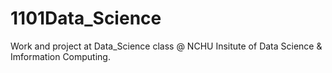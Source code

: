 # 1101Data_Science  
Work and project at Data_Science class @ NCHU Insitute of Data Science & Imformation Computing.
